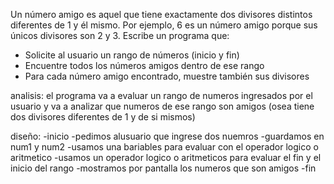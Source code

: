 Un número amigo es aquel que tiene exactamente dos divisores distintos diferentes de 1 y él mismo. Por ejemplo, 6 es un número amigo porque sus únicos divisores son 2 y 3. Escribe un programa que:

- Solicite al usuario un rango de números (inicio y fin)
- Encuentre todos los números amigos dentro de ese rango
- Para cada número amigo encontrado, muestre también sus divisores

analisis:
el programa va a evaluar un rango de numeros ingresados por el usuario y  va a analizar que numeros de ese rango son amigos (osea tiene dos divisores diferentes de 1 y de si mismos)

diseño:
-inicio
-pedimos alusuario que ingrese dos nuemros
-guardamos en num1 y num2
-usamos una bariables para evaluar con el operador logico o aritmetico
-usamos un operador logico o aritmeticos para evaluar el fin y el inicio del rango
-mostramos por pantalla los numeros que son amigos 
-fin

